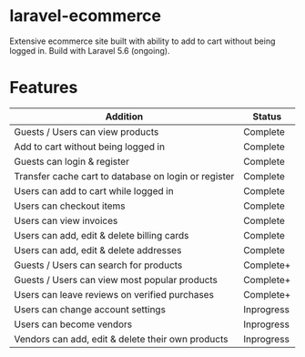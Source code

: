 # laravel-ecommerce
Extensive ecommerce site built with ability to add to cart without being logged in. Build with Laravel 5.6 (ongoing).

# Features
<table>
  <thead>
    <tr>
      <th>Addition</th>
      <th>Status</th>
    </tr>
  </thead>
  <tbody>
    <tr>
      <td>Guests / Users can view products</td>
      <td>Complete</td>
    </tr>
    <tr>
      <td>Add to cart without being logged in</td>
      <td>Complete</td>
    </tr>
    <tr>
      <td>Guests can login & register</td>
      <td>Complete</td>
    </tr>
    <tr>
      <td>Transfer cache cart to database on login or register</td>
      <td>Complete</td>
    </tr>
    <tr>
      <td>Users can add to cart while logged in</td>
      <td>Complete</td>
    </tr>
    <tr>
      <td>Users can checkout items</td>
      <td>Complete</td>
    </tr>
    <tr>
      <td>Users can view invoices</td>
      <td>Complete</td>
    </tr>
    <tr>
      <td>Users can add, edit & delete billing cards</td>
      <td>Complete</td>
    </tr>
    <tr>
      <td>Users can add, edit & delete addresses</td>
      <td>Complete</td>
    </tr>
    <tr>
      <td>Guests / Users can search for products</td>
      <td>Complete+</td>
    </tr>
    <tr>
      <td>Guests / Users can view most popular products</td>
      <td>Complete+</td>
    </tr>
    <tr>  
      <td>Users can leave reviews on verified purchases</td>
      <td>Complete+</td>
    </tr>
    <tr>
      <td>Users can change account settings</td>
      <td>Inprogress</td>
    </tr>
    <tr>
      <td>Users can become vendors</td>
      <td>Inprogress</td>
    </tr>
    <tr>
      <td>Vendors can add, edit & delete their own products</td>
      <td>Inprogress</td>
    </tr>
  </tbody>
</table>
